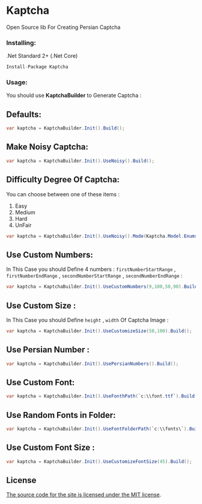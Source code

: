 # Kaptcha
Open Source lib For Creating Persian Captcha

### Installing:
.Net Standard 2+ (.Net Core)
```C#
Install-Package Kaptcha
```
### Usage:
You should use **KaptchaBuilder** to Generate Captcha :
## Defaults:
```C#
var kaptcha = KaptchaBuilder.Init().Build();
```
## Make Noisy Captcha:
```C#
var kaptcha = KaptchaBuilder.Init().UseNoisy().Build();
```       
##  Difficulty Degree Of Captcha:
You can choose between one of these items :
1. Easy
2. Medium
3. Hard
4. UnFair


```C#
var kaptcha = KaptchaBuilder.Init().UseNoisy().Mode(Kaptcha.Model.Enums.Mode.Medium).Build();
```       

## Use Custom Numbers:
In This Case you should Define 4 numbers :  `firstNumberStartRange` , `firstNumberEndRange` , `secondNumberStartRange` , `secondNumberEndRange` :
```C#
var kaptcha = KaptchaBuilder.Init().UseCustomNumbers(9,100,50,90).Build();
``` 

## Use Custom Size :
In This Case you should Define `height` , `width` Of Captcha Image :
```C#
var kaptcha = KaptchaBuilder.Init().UseCustomizeSize(50,100).Build();
```  


## Use Persian Number :
```C#
var kaptcha = KaptchaBuilder.Init().UsePersianNumbers().Build();
```  


## Use Custom Font:
```C#
var kaptcha = KaptchaBuilder.Init().UseFonthPath(`c:\\font.ttf`).Build();
```  



## Use Random Fonts in Folder:
```C#
var kaptcha = KaptchaBuilder.Init().UseFontFolderPath(`c:\\fonts\`).Build();
```  



## Use Custom Font Size :
```C#
var kaptcha = KaptchaBuilder.Init().UseCustomizeFontSize(45).Build();
```  


## License

[The source code for the site is licensed under the MIT license](https://github.com/erfankm7/Kaptcha/blob/master/LICENSE).
